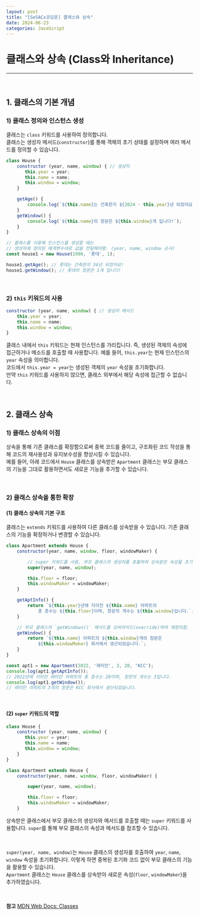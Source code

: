 ```yaml
---
layout: post
title: "[SeSACx코딩온] 클래스와 상속"
date: 2024-06-23
categories: JavaScript
---
```


# 클래스와 상속 (Class와 Inheritance)

<hr>
<br>

## 1. 클래스의 기본 개념

### 1) 클래스 정의와 인스턴스 생성

클래스는 `class` 키워드를 사용하여 정의합니다. <br>
클래스는 생성자 메서드(`constructor`)를 통해 객체의 초기 상태를 설정하며 여러 메서드를 정의할 수 있습니다.

```js
class House {
    constructor (year, name, window) { // 생성자
       this.year = year;
       this.name = name;
       this.window = window;
    }

    getAge() {
        console.log(`${this.name}는 건축한지 ${2024 - this.year}년 되었어요!`);
    }
    getWindow() {
        console.log(`${this.name}의 창문은 ${this.window}개 입니다!`);
    }
}

// 클래스를 이용해 인스턴스를 생성할 때는 
// 생성자에 정의된 매개변수대로 값을 전달해야함. (year, name, window 순서)
const house1 = new House(1990, '롯데', 1);

house1.getAge(); // 롯데는 건축한지 34년 되었어요!
house1.getWindow(); // 롯데의 창문은 1개 입니다!
```

<br>

### 2) `this` 키워드의 사용

```javascript
constructor (year, name, window) { // 생성자 메서드
    this.year = year;
    this.name = name;
    this.window = window;
}
```

클래스 내에서 `this` 키워드는 현재 인스턴스를 가리킵니다. 즉, 생성된 객체의 속성에 접근하거나 메소드를 호출할 때
사용합니다.
예를 들어, `this.year`는 현재 인스턴스의 `year` 속성을 의미합니다. <br>
코드에서 `this.year = year`는 생성된 객체의 `year` 속성을 초기화합니다.  <br>
만약 `this` 키워드를 사용하지 않으면, 클래스 외부에서 해당 속성에 접근할 수 없습니다.



<br>

## 2. 클래스 상속

### 1) 클래스 상속의 이점

상속을 통해 기존 클래스를 확장함으로써 중복 코드를 줄이고, 구조화된 코드 작성을 통해 코드의 재사용성과 유지보수성을 향상시킬 수 있습니다. <br>
예를 들어, 아래 코드에서 `House` 클래스를 상속받은 `Apartment` 클래스는 부모 클래스의 기능을 그대로 활용하면서도 새로운 기능을 추가할 수 있습니다. 

<br>

### 2) 클래스 상속을 통한 확장

#### (1) 클래스 상속의 기본 구조

클래스는 `extends` 키워드를 사용하여 다른 클래스를 상속받을 수 있습니다. 기존 클래스의 기능을 확장하거나 변경할 수 있습니다.

```js
class Apartment extends House {
    constructor(year, name, window, floor, windowMaker) {

        // super 키워드를 사용, 부모 클래스의 생성자를 호출하여 상속받은 속성을 초기화함.
        super(year, name, window);

        this.floor = floor;
        this.windowMaker = windowMaker;
    }

    getAptInfo() {
        return `${this.year}년에 지어진 ${this.name} 아파트의 
            총 층수는 ${this.floor}이며, 창문의 개수는 ${this.window}입니다.`;
    }

    // 부모 클래스의 `getWindows()` 메서드를 오버라이드(override)하여 재정의함.
    getWindow() {
        return `${this.name} 아파트의 ${this.window}개의 창문은 
            ${this.windowMaker} 회사에서 생산되었습니다.`;
    }
}

const apt1 = new Apartment(2022, '래미안', 3, 20, 'KCC');
console.log(apt1.getAptInfo()); 
// 2022년에 지어진 래미안 아파트의 총 층수는 20이며, 창문의 개수는 3입니다.
console.log(apt1.getWindow());
// 래미안 아파트의 3개의 창문은 KCC 회사에서 생산되었습니다.
```


<br>

#### (2) `super` 키워드의 역할

```js
class House {
    constructor (year, name, window) {
       this.year = year;
       this.name = name;
       this.window = window;
    }
}

class Apartment extends House {
    constructor(year, name, window, floor, windowMaker) {

        super(year, name, window);

        this.floor = floor;
        this.windowMaker = windowMaker;
    }
```

상속받은 클래스에서 부모 클래스의 생성자와 메서드를 호출할 때는 `super` 키워드를 사용합니다. `super`를 통해 부모 클래스의 속성과 메서드를 참조할 수 있습니다.

<br>

`super(year, name, window)`는 `House` 클래스의 생성자를 호출하여 `year`, `name`, `window` 속성을 초기화합니다. 이렇게 하면 중복된 초기화 코드 없이 부모 클래스의 기능을 활용할 수 있습니다. <br>
`Apartment` 클래스는 `House` 클래스를 상속받아 새로운 속성(`floor`, `windowMaker`)을 추가하였습니다.



<br>

**참고**
[MDN Web Docs: Classes](https://developer.mozilla.org/ko/docs/Web/JavaScript/Reference/Classes)
